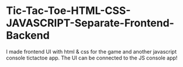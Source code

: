 # Tic-Tac-Toe-HTML-CSS-JAVASCRIPT-Separate-Frontend-Backend
I made frontend UI with html &amp; css for the game and another javascript console tictactoe app. The UI can be connected to the JS console app!
